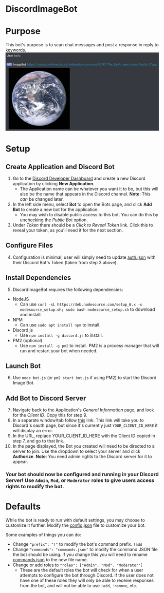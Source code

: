 # DiscordImageBot

# Purpose
This bot's purpose is to scan chat messages and post a response in reply to keywords.
![Example Image](./readme_images/hello_world.png)

# Setup
## Create Application and Discord Bot
1. Go to the [Discord Developer Dashboard](https://discordapp.com/developers/applications/) and create a new Discord application by clicking __New Application__.
    - The Application name can be whatever you want it to be, but this will also be the name that appears in the Discord channel. __Note__: This _can_ be changed later.
2. In the left side menu, select __Bot__ to open the Bots page, and click __Add Bot__ to create a new bot for the application.
    - You may wish to disable public access to this bot. You can do this by unchecking the _Public Bot_ option.
3. Under _Token_ there should be a _Click to Reveal Token_ link. Click this to reveal your token, as you'll need it for the next section.
## Configure Files
4. Configuration is minimal, user will simply need to update [auth.json](./auth.json) with their Discord Bot's Token (taken from step 3 above).
## Install Dependencies
5. DiscordImageBot requires the following dependencies:
- NodeJS
  - Can use `curl -sL https://deb.nodesource.com/setup_6.x -o nodesource_setup.sh; sudo bash nodesource_setup.sh` to download and install.
- NPM
  - Can use `sudo apt install npm` to install.
- Discord.js
  - Use `npm install -g discord.js` to install.
- PM2 (optional)
  - Use `npm install -g pm2` to install. PM2 is a process manager that will run and restart your bot when needed.
## Launch Bot
6. Use `node bot.js` (or `pm2 start bot.js` if using PM2) to start the Discord Image Bot.
## Add Bot to Discord Server
7. Navigate back to the Application's _General Information_ page, and look for the _Client ID_. Copy this for step 9.
8. In a separate window/tab follow [this](https://discordapp.com/oauth2/authorize?&client_id=YOUR_CLIENT_ID_HERE&scope=bot&permissions=0) link. This link will take you to Discord's oauth page, but since it's currently just `YOUR_CLIENT_ID_HERE` it will display an error.
9. In the URL, replace YOUR_CLIENT_ID_HERE with the Client ID copied in step 7, and go to that link.
10. In the page displayed, the Bot you created will need to be directed to a server to join. Use the dropdown to select your server and click __Authorize__. __Note__: You need admin rights to the Discord server for it to appear.

### Your bot should now be configured and running in your Discord Server! Use `Admin`, `Mod`, or `Moderator` roles to give users access rights to modify the bot.

# Defaults
While the bot is ready to run with default settings, you may choose to customize it further. Modify the [config.json](./config.json) file to customize your bot.

Some examples of things you can do:
- Change `"prefix": "!"` to modify the bot's command prefix. `!add`
- Change `"commands": "commands.json"` to modify the command JSON file the bot should be using. If you change this you will need to rename [commands.json](./commands.json) to the new file name.
- Change or add roles to `"roles": ["Admin", "Mod", "Moderator"]`
  - These are the default roles the bot will check for when a user attempts to configure the bot through Discord. If the user does not have one of these roles they will only be able to receive responses from the bot, and will not be able to use `!add`, `!remove`, etc.